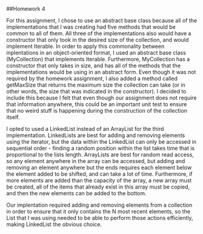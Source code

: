 ##Homework 4

For this assignment, I chose to use an abstract base class because all of the implementations that I was creating had five methods that would be common to all of them. All three of the implementations also would have a constructor that only took in the desired size of the collection, and would implement Iterable. In order to apply this commonality between inplentations in an object-oriented format, I used an abstract base class (MyCollection) that implements Iterable. Furthermore, MyCollection has a constructor that only takes in size, and has all of the methods that the implementations would be using in an abstract form. Even though it was not required by the homework assignment, I also added a method called getMaxSize that returns the maximum size the collection can take (or in other words, the size that was indicated in the constructor). I decided to include this because I felt that even though our assignment does not require that information anywhere, this could be an important unit test to ensure that no weird stuff is happening during the construction of the collection itself. 

I opted to used a LinkedList instead of an ArrayList for the third implementation. LinkedLists are best for adding and removing elements using the iterator, but the data within the LinkedList can only be accessed in sequential order - finding a random position within the list takes time that is proportional to the lists length. ArrayLists are best for random read access, so any element anywhere in the array can be accessed, but adding and removing an element anywhere but the ends requires each element below the element added to be shifted, and can take a lot of time. Furthermore, if more elements are added than the capacity of the array, a new array must be created, all of the items that already exist in this array must be copied, and then the new elements can be added to the bottom. 

Our implentation required adding and removing elements from a collection in order to ensure that it only contains the N most recent elements, so the List that I was using needed to be able to perform those actions efficiently, making LinkedList the obvious choice.
